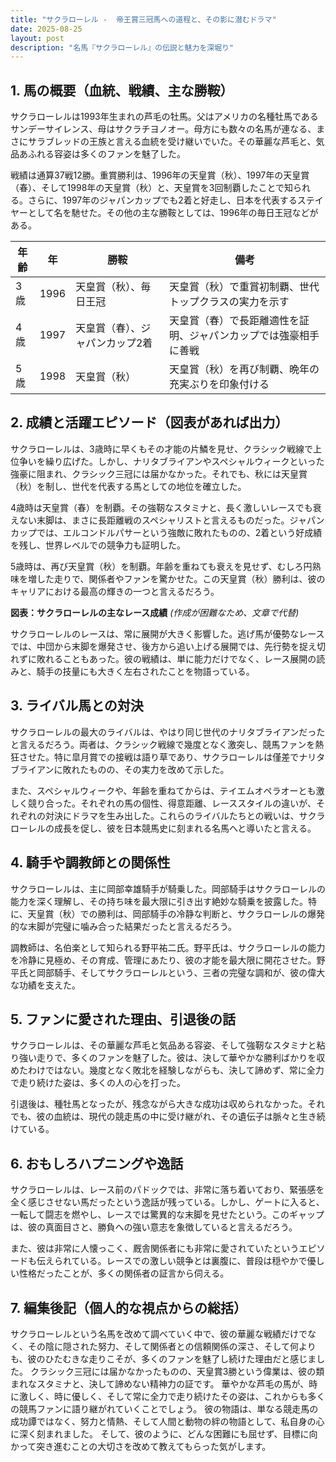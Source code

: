 ```yaml
---
title: "サクラローレル -  帝王賞三冠馬への道程と、その影に潜むドラマ"
date: 2025-08-25
layout: post
description: "名馬『サクラローレル』の伝説と魅力を深堀り"
---
```


## 1. 馬の概要（血統、戦績、主な勝鞍）

サクラローレルは1993年生まれの芦毛の牡馬。父はアメリカの名種牡馬であるサンデーサイレンス、母はサクラチヨノオー。母方にも数々の名馬が連なる、まさにサラブレッドの王族と言える血統を受け継いでいた。その華麗な芦毛と、気品あふれる容姿は多くのファンを魅了した。

戦績は通算37戦12勝。重賞勝利は、1996年の天皇賞（秋）、1997年の天皇賞（春）、そして1998年の天皇賞（秋）と、天皇賞を3回制覇したことで知られる。さらに、1997年のジャパンカップでも2着と好走し、日本を代表するステイヤーとして名を馳せた。その他の主な勝鞍としては、1996年の毎日王冠などがある。

| 年齢 | 年 | 勝鞍                                      | 備考                                                              |
|------|----|-------------------------------------------|-------------------------------------------------------------------|
| 3歳   | 1996 | 天皇賞（秋）、毎日王冠                             | 天皇賞（秋）で重賞初制覇、世代トップクラスの実力を示す              |
| 4歳   | 1997 | 天皇賞（春）、ジャパンカップ2着                    | 天皇賞（春）で長距離適性を証明、ジャパンカップでは強豪相手に善戦 |
| 5歳   | 1998 | 天皇賞（秋）                                  | 天皇賞（秋）を再び制覇、晩年の充実ぶりを印象付ける                 |


## 2. 成績と活躍エピソード（図表があれば出力）

サクラローレルは、3歳時に早くもその才能の片鱗を見せ、クラシック戦線で上位争いを繰り広げた。しかし、ナリタブライアンやスペシャルウィークといった強豪に阻まれ、クラシック三冠には届かなかった。それでも、秋には天皇賞（秋）を制し、世代を代表する馬としての地位を確立した。

4歳時は天皇賞（春）を制覇。その強靭なスタミナと、長く激しいレースでも衰えない末脚は、まさに長距離戦のスペシャリストと言えるものだった。ジャパンカップでは、エルコンドルパサーという強敵に敗れたものの、2着という好成績を残し、世界レベルでの競争力も証明した。

5歳時は、再び天皇賞（秋）を制覇。年齢を重ねても衰えを見せず、むしろ円熟味を増した走りで、関係者やファンを驚かせた。この天皇賞（秋）勝利は、彼のキャリアにおける最高の輝きの一つと言えるだろう。


**図表：サクラローレルの主なレース成績** *(作成が困難なため、文章で代替)*

サクラローレルのレースは、常に展開が大きく影響した。逃げ馬が優勢なレースでは、中団から末脚を爆発させ、後方から追い上げる展開では、先行勢を捉え切れずに敗れることもあった。彼の戦績は、単に能力だけでなく、レース展開の読みと、騎手の技量にも大きく左右されたことを物語っている。


## 3. ライバル馬との対決

サクラローレルの最大のライバルは、やはり同じ世代のナリタブライアンだったと言えるだろう。両者は、クラシック戦線で幾度となく激突し、競馬ファンを熱狂させた。特に皐月賞での接戦は語り草であり、サクラローレルは僅差でナリタブライアンに敗れたものの、その実力を改めて示した。

また、スペシャルウィークや、年齢を重ねてからは、テイエムオペラオーとも激しく競り合った。それぞれの馬の個性、得意距離、レーススタイルの違いが、それぞれの対決にドラマを生み出した。これらのライバルたちとの戦いは、サクラローレルの成長を促し、彼を日本競馬史に刻まれる名馬へと導いたと言える。


## 4. 騎手や調教師との関係性

サクラローレルは、主に岡部幸雄騎手が騎乗した。岡部騎手はサクラローレルの能力を深く理解し、その持ち味を最大限に引き出す絶妙な騎乗を披露した。特に、天皇賞（秋）での勝利は、岡部騎手の冷静な判断と、サクラローレルの爆発的な末脚が完璧に噛み合った結果だったと言えるだろう。

調教師は、名伯楽として知られる野平祐二氏。野平氏は、サクラローレルの能力を冷静に見極め、その育成、管理にあたり、彼の才能を最大限に開花させた。野平氏と岡部騎手、そしてサクラローレルという、三者の完璧な調和が、彼の偉大な功績を支えた。


## 5. ファンに愛された理由、引退後の話

サクラローレルは、その華麗な芦毛と気品ある容姿、そして強靭なスタミナと粘り強い走りで、多くのファンを魅了した。彼は、決して華やかな勝利ばかりを収めたわけではない。幾度となく敗北を経験しながらも、決して諦めず、常に全力で走り続けた姿は、多くの人の心を打った。

引退後は、種牡馬となったが、残念ながら大きな成功は収められなかった。それでも、彼の血統は、現代の競走馬の中に受け継がれ、その遺伝子は脈々と生き続けている。


## 6. おもしろハプニングや逸話

サクラローレルは、レース前のパドックでは、非常に落ち着いており、緊張感を全く感じさせない馬だったという逸話が残っている。しかし、ゲートに入ると、一転して闘志を燃やし、レースでは驚異的な末脚を見せたという。このギャップは、彼の真面目さと、勝負への強い意志を象徴していると言えるだろう。

また、彼は非常に人懐っこく、厩舎関係者にも非常に愛されていたというエピソードも伝えられている。レースでの激しい競争とは裏腹に、普段は穏やかで優しい性格だったことが、多くの関係者の証言から伺える。


## 7. 編集後記（個人的な視点からの総括）

サクラローレルという名馬を改めて調べていく中で、彼の華麗な戦績だけでなく、その陰に隠された努力、そして関係者との信頼関係の深さ、そして何よりも、彼のひたむきな走りこそが、多くのファンを魅了し続けた理由だと感じました。  クラシック三冠には届かなかったものの、天皇賞3勝という偉業は、彼の類まれなスタミナと、決して諦めない精神力の証です。  華やかな芦毛の馬が、時に激しく、時に優しく、そして常に全力で走り続けたその姿は、これからも多くの競馬ファンに語り継がれていくことでしょう。  彼の物語は、単なる競走馬の成功譚ではなく、努力と情熱、そして人間と動物の絆の物語として、私自身の心に深く刻まれました。  そして、彼のように、どんな困難にも屈せず、目標に向かって突き進むことの大切さを改めて教えてもらった気がします。
